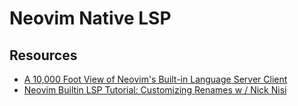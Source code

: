 # Neovim Native LSP

Resources
---

- [A 10,000 Foot View of Neovim's Built-in
    Language Server Client](https://www.youtube.com/watch?v=zilNRSH0XRE)
- [Neovim Builtin LSP Tutorial: Customizing Renames w /  Nick Nisi][1]

<!-- Links -->
[1]: https://www.youtube.com/watch?v=tAVxxdFFYMU

<!-- Links end -->
